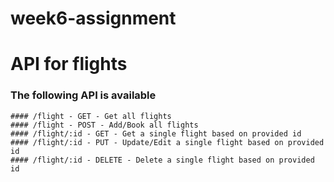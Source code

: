 # week6-assignment

# API for flights

### The following API is available

    #### /flight - GET - Get all flights
    #### /flight - POST - Add/Book all flights
    #### /flight/:id - GET - Get a single flight based on provided id
    #### /flight/:id - PUT - Update/Edit a single flight based on provided id
    #### /flight/:id - DELETE - Delete a single flight based on provided id
